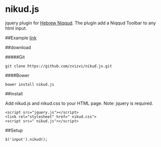 ﻿# nikud.js
jquery plugin for [Hebrew Niqqud](https://en.wikipedia.org/wiki/Niqqud).
The plugin add a Niqqud Toolbar to any html input.

##Example
[link](https://zvizvi.github.io/nikud.js/)

##download

#####Git
```
git clone https://github.com/zvizvi/nikud.js.git
```

####Bower
```
bower install nikud.js
```

##install

Add nikud.js and nikud.css to your HTML page.
Note: jquery is required.

```
<script src="jquery.js"></script>
<link rel="stylesheet" href=" nikud.css">
<script src=" nikud.js"></script>
```

##Setup
```
$('input').nikud();
```
